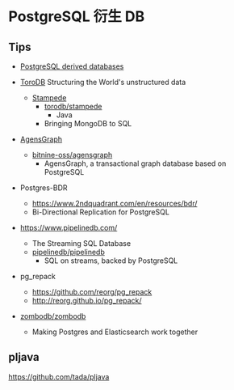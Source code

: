 # PostgreSQL 衍生 DB

## Tips
* [PostgreSQL derived databases](https://wiki.postgresql.org/wiki/PostgreSQL_derived_databases)
* [ToroDB](https://www.torodb.com/) Structuring the World's unstructured data
  * [Stampede](https://www.torodb.com/stampede/)
    * [torodb/stampede](https://github.com/torodb/stampede)
      * Java
    * Bringing MongoDB to SQL
* [AgensGraph](http://www.agensgraph.com)
  * [bitnine-oss/agensgraph](https://github.com/bitnine-oss/agensgraph)
    * AgensGraph, a transactional graph database based on PostgreSQL
* Postgres-BDR
  * https://www.2ndquadrant.com/en/resources/bdr/
  * Bi-Directional Replication for PostgreSQL

* https://www.pipelinedb.com/
  * The Streaming SQL Database
  * [pipelinedb/pipelinedb](https://github.com/pipelinedb/pipelinedb)
    * SQL on streams, backed by PostgreSQL 
* pg_repack
  * https://github.com/reorg/pg_repack
  * http://reorg.github.io/pg_repack/
* [zombodb/zombodb](https://github.com/zombodb/zombodb)
  * Making Postgres and Elasticsearch work together



## pljava
https://github.com/tada/pljava
